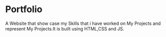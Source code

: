 # Portfolio
A Website that show case my Skills that i have worked on My Projects and represent My Projects.It is built using HTML,CSS and JS.